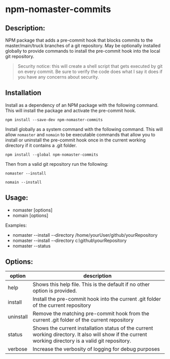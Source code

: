 # npm-nomaster-commits

## Description:

NPM package that adds a pre-commit hook that blocks commits to the master/main/truck branches of a git repository. May be optionally installed globally to provide commands to install the pre-commit hook into the local git repository.

> Security notice: this will create a shell script that gets executed by git on every commit. Be sure to verify the code does what I say it does if you have any concerns about security.

## Installation

Install as a dependency of an NPM package with the following command. This will install the package and activate the pre-commit hook.

`npm install --save-dev npm-nomaster-commits`

Install globally as a system command with the following command. This will allow `nomaster` and `nomain` to be executable commands that allow you to install or uninstall the pre-commit hook once in the current working directory if it contains a .git folder.

`npm install --global npm-nomaster-commits`

Then from a valid git repository run the following:

`nomaster --install`

`nomain --install`

## Usage:

 * nomaster [options]
 * nomain [options]

Examples:
 * nomaster --install --directory /home/yourUser/github/yourRepository
 * nomaster --install --directory c:\github\yourRepository
 * nomaster --status

## Options:
| option | description |
|--|--|
| help | Shows this help file. This is the default if no other option is provided. |
| install | Install the pre-commit hook into the current .git folder of the current repository |
| uninstall | Remove the matching pre-commit hook from the current .git folder of the current repository |
| status | Shows the current installation status of the current working  directory. It also will show if the current working directory is a valid git repository. |
| verbose | Increase the verbosity of logging for debug purposes |
